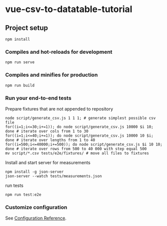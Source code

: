 # vue-csv-to-datatable-tutorial

## Project setup
```
npm install
```

### Compiles and hot-reloads for development
```
npm run serve
```

### Compiles and minifies for production
```
npm run build
```

### Run your end-to-end tests
Prepare fixtures that are not appended to repository

```
node script/generate_csv.js 1 1 1; # generate simplest possible csv file
for((i=1;i<=30;i+=1)); do node script/generate_csv.js 10000 $i 10; done # iterate over cols from 1 to 30
for((i=1;i<=40;i+=1)); do node script/generate_csv.js 10000 10 $i; done # iterate over lengths from 1 to 40
for((i=500;i<=40000;i+=500)); do node script/generate_csv.js $i 10 10; done # iterate over rows from 500 to 40 000 with step equal 500
mv script/*.csv tests/e2e/fixtures/ # move all files to fixtures
```

Install and start server for measurements

```
npm install -g json-server
json-server --watch tests/measurements.json
```

run tests

```
npm run test:e2e
```

### Customize configuration
See [Configuration Reference](https://cli.vuejs.org/config/).
